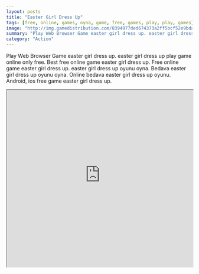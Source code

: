 ```yaml
---
layout: posts
title: "Easter Girl Dress Up"
tags: [free, online, games, oyna, game, free, games, play, play, games]
image: "http://img.gamedistribution.com/8394977ded674373a2ff5bcf52e9bda3.jpg"
summary: "Play Web Browser Game easter girl dress up. easter girl dress up play game online only free. Best free online game easter girl dress up. Free online game easter girl dress up. easter girl dress up oyunu oyna. Bedava easter girl dress up oyunu oyna. Online bedava easter girl dress up oyunu. Android, ios free game easter girl dress up."
category: "Action"
---
```


Play Web Browser Game easter girl dress up. easter girl dress up play game online only free. Best free online game easter girl dress up. Free online game easter girl dress up. easter girl dress up oyunu oyna. Bedava easter girl dress up oyunu oyna. Online bedava easter girl dress up oyunu. Android, ios free game easter girl dress up.

<iframe width="100%" height="480px;" src="http://flash.gamedistribution.com?game=8394977ded674373a2ff5bcf52e9bda3"></iframe>